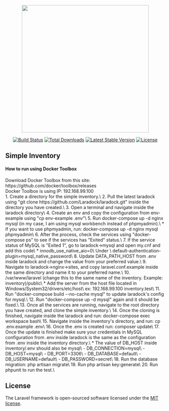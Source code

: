 <p align="center"><img src="https://res.cloudinary.com/dtfbvvkyp/image/upload/v1566331377/laravel-logolockup-cmyk-red.svg" width="400"></p>

<p align="center">
<a href="https://travis-ci.org/laravel/framework"><img src="https://travis-ci.org/laravel/framework.svg" alt="Build Status"></a>
<a href="https://packagist.org/packages/laravel/framework"><img src="https://poser.pugx.org/laravel/framework/d/total.svg" alt="Total Downloads"></a>
<a href="https://packagist.org/packages/laravel/framework"><img src="https://poser.pugx.org/laravel/framework/v/stable.svg" alt="Latest Stable Version"></a>
<a href="https://packagist.org/packages/laravel/framework"><img src="https://poser.pugx.org/laravel/framework/license.svg" alt="License"></a>
</p>

## Simple Inventory
<h4>How to run using Docker Toolbox</h4>
Download Docker Toolbox from this site: https://github.com/docker/toolbox/releases
<br>
Docker Toolbox is using IP: 192.168.99.100
<br>
1. Create a directory for the simple inventory.\
2. Pull the latest laradock using "git clone https://github.com/Laradock/laradock.git" inside the directory you have created.\
3. Open a terminal and navigate inside the laradock directory\
4. Create an env and copy the configuration from env-example using "cp env-example .env"\
5. Run docker-compose up -d nginx mysql (in my case, I am using mysql workbench instead of phpmyadmin).\
	* If you want to use phpmyadmin, run: docker-compose up -d nginx mysql phpmyadmin\
6. After the process, check the services using "docker-compose ps" to see if the services has "Exited" status.\
7. If the service status of MySQL is "Exited 1", go to laradock->mysql and open my.cnf and add this code\
	* innodb_use_native_aio=0\
	Under \
	default-authentication-plugin=mysql_native_password\
8. Update DATA_PATH_HOST from .env inside laradock and change the value from your preferred value.\
9. Navigate to laradock->nginx->sites, and copy laravel.conf.example inside the same directory and name it to your preferred name.\
10. /var/www/laravel (change this to the same name of the inventory. Example: inventory)/public\
	* Add the server from the host file located in Windows/System32/drivers/etc/host\
	ex: 192.168.99.100 inventory.test\
11. Run "docker-compose build --no-cache mysql" to update laradock's config for mysql.\
12. Run "docker-compose up -d mysql" again and it should be fixed.\
13. Once all the services are running, navigate to the root directory you have created, and clone the simple inventory.\
14. Once the cloning is finished, navigate inside the laradock and run: docker-compose exec workspace bash\
15. Navigate inside the inventory's directory, and run: cp .env.example .env\
16. Once the .env is created run: composer update\
17. Once the update is finished make sure your credentials in MySQL configuration from .env inside laradock is the same as the configuration from .env inside the inventory directory.\
	* The value of DB_HOST inside inventory/.env should also be mysql\
		- 	DB_CONNECTION=mysql\
		-	DB_HOST=mysql\
		-	DB_PORT=3306\
		-	DB_DATABASE=default\
		-	DB_USERNAME=default\
		-	DB_PASSWORD=secret\
18. Run the database migration: php artisan migrate\
19. Run php artisan key:generate\
20. Run phpunit to run the test.\

## License

The Laravel framework is open-sourced software licensed under the [MIT license](https://opensource.org/licenses/MIT).
